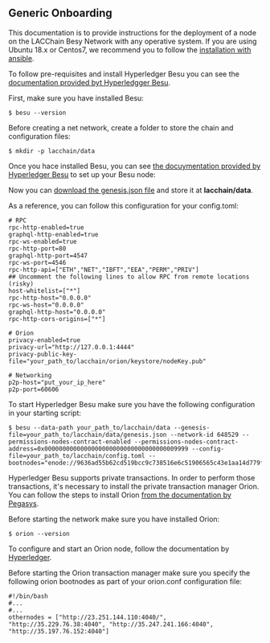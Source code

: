 ## Generic Onboarding

This documentation is to provide instructions for the deployment of a node on the LACChain Besy Network with any operative system. If you are using Ubuntu 18.x or Centos7, we recommend you to follow the [installation with ansible](https://github.com/lacchain/besu-network/blob/master/README.md). 

To follow pre-requisites and install Hyperledger Besu you can see the [documentation provided byt Hyperledgger Besu](https://besu.hyperledger.org/en/stable/HowTo/Get-Started/Install-Binaries/).

First, make sure you have installed Besu:
```shell
$ besu --version
```

Before creating a net network, create a folder to store the chain and configuration files:
```shell
$ mkdir -p lacchain/data
```
Once you hace installed Besu, you can see [the docuymentation provided by Hyperledger Besu](https://besu.hyperledger.org/en/stable/Tutorials/Private-Network/Create-IBFT-Network/) to set up your Besu node:

Now you can [download the genesis.json file](https://github.com/lacchain/pantheon-network/blob/master/roles/lacchain-validator-node/files/genesis.json.) and store it at **lacchain/data**.

As a reference, you can follow this configuration for your config.toml:

```shell
# RPC
rpc-http-enabled=true
graphql-http-enabled=true
rpc-ws-enabled=true
rpc-http-port=80
graphql-http-port=4547
rpc-ws-port=4546
rpc-http-api=["ETH","NET","IBFT","EEA","PERM","PRIV"]
## Uncomment the following lines to allow RPC from remote locations (risky)
host-whitelist=["*"]
rpc-http-host="0.0.0.0"
rpc-ws-host="0.0.0.0"
graphql-http-host="0.0.0.0"
rpc-http-cors-origins=["*"]

# Orion
privacy-enabled=true
privacy-url="http://127.0.0.1:4444"
privacy-public-key-file="your_path_to/lacchain/orion/keystore/nodeKey.pub"

# Networking
p2p-host="put_your_ip_here"
p2p-port=60606
```

To start Hyperledger Besu make sure you have the following configuration in your starting script:

```shell
$ besu --data-path your_path_to/lacchain/data --genesis-file=your_path_to/lacchain/data/genesis.json --network-id 648529 --permissions-nodes-contract-enabled --permissions-nodes-contract-address=0x0000000000000000000000000000000000009999 --config-file=your_path_to/lacchain/config.toml --bootnodes="enode://9636ad55b62cd519bcc9c738516e6c51906565c43e1aa14d779f027f78171f245750ce524dbdec0d7945d8b49d6e550f0c9bae91b39f13fbfb668ddfb370ea85@23.251.144.110:60606","enode://fead4eeea1f1cce8bf1f3ad955d8504aaecda86a1b8850294386ebc5179e60959c208fbe8fb7294b4f7d87b1dafb4863be83096e9fca2be7c03f89e461bafa71@35.229.76.38:60606","enode://26c79b1c307a40b14f86a020590703aa60ecd20c5faca9ddfc2a2513a25c1976c3fb37dadecc18162134e408d17ae9421b22dd30f09600f288a1ce8cc37a7b29@35.247.241.166:60606","enode://916b8cc76db4a19035a352976622bf0c2185d36af83c11eabcf387372fccfb6aacb47e9ce0ba6e331436ce8fe8faa00547b1a7074d02865a0fbe42f75e3a4b06@35.197.76.152:60606"
```

Hyperledger Besu supports private transactions. In order to perform those transactions, it's necessary to install the private transaction manager Orion. You can follow the steps to install Orion [from the documentation by Pegasys](https://docs.orion.pegasys.tech/en/latest/Installation/Install-Binaries/).

Before starting the network make sure you have installed Orion:
```shell
$ orion --version
```

To configure and start an Orion node, follow the documentation by [Hyperledger](https://besu.hyperledger.org/en/stable/Tutorials/Privacy/Configuring-Privacy/).

Before starting the Orion transaction manager make sure you specify the following orion bootnodes as part of your orion.conf configuration file:

```shell
#!/bin/bash
#...
#...
othernodes = ["http://23.251.144.110:4040/", "http://35.229.76.38:4040", "http://35.247.241.166:4040", "http://35.197.76.152:4040"]
```
